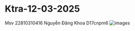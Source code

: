 # Ktra-12-03-2025
Msv 22810310416
Nguyễn Đăng Khoa
D17cnpm6
![images](https://github.com/user-attachments/assets/42af0e38-5905-4d27-b93b-7ebd01363533)
